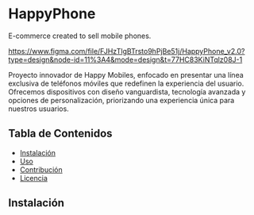 # HappyPhone
E-commerce created to sell mobile phones.

https://www.figma.com/file/FJHzTlgBTrsto9hPjBe51j/HappyPhone_v2.0?type=design&node-id=11%3A4&mode=design&t=77HC83KiNTqlz08J-1

Proyecto innovador de Happy Mobiles, enfocado en presentar una línea exclusiva de teléfonos móviles que redefinen la experiencia del usuario. Ofrecemos dispositivos con diseño vanguardista, tecnología avanzada y opciones de personalización, priorizando una experiencia única para nuestros usuarios.


## Tabla de Contenidos

- [Instalación](#instalación)
- [Uso](#uso)
- [Contribución](#contribución)
- [Licencia](#licencia)

## Instalación